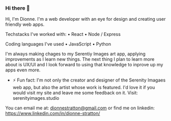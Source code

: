 ### Hi there 👋

Hi, I'm Dionne. I'm a web developer with an eye for design and creating user friendly web apps.

Techstacks I've worked with:
• React
• Node / Express

Coding languages I've used
• JavaScript
• Python

I'm always making chages to my Serentiy Images art app, applying improvements as I learn new things. The next thing I plan to learn more about is UX/UI and I look forward to using that knowledge to inprove up my apps even more. 

- ⚡ Fun fact: I'm not only the creator and designer of the Serenity Imagaes web app, but also the artist whose work is featured. I'd love it if you would visit my site and leave me some feedback on it. Visit: serenityimages.studio

You can email me at: dionnestratton@gmail.com or find me on linkedin: https://www.linkedin.com/in/dionne-stratton/
